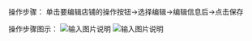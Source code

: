 操作步骤：
单击要编辑店铺的操作按钮→选择编辑→编辑信息后→点击保存

操作步骤图示：
![输入图片说明](https://images.gitee.com/uploads/images/2021/0426/154234_ae6005d3_8867015.png "屏幕截图.png")
![输入图片说明](https://images.gitee.com/uploads/images/2021/0426/154334_9f2c0db3_8867015.png "屏幕截图.png")